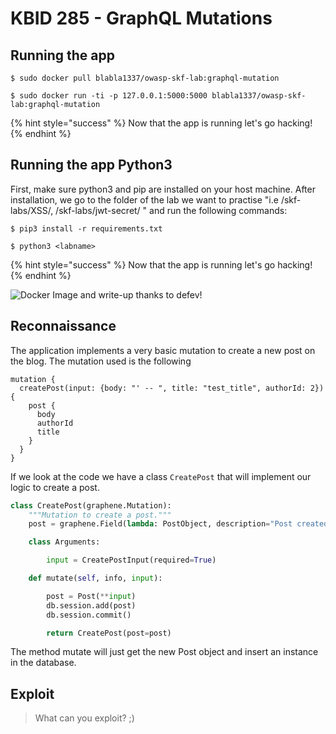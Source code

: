 # KBID 285 - GraphQL Mutations

## Running the app

```
$ sudo docker pull blabla1337/owasp-skf-lab:graphql-mutation
```

```text
$ sudo docker run -ti -p 127.0.0.1:5000:5000 blabla1337/owasp-skf-lab:graphql-mutation
```

{% hint style="success" %}
Now that the app is running let's go hacking!
{% endhint %}

## Running the app Python3

First, make sure python3 and pip are installed on your host machine. After installation, we go to the folder of the lab we want to practise "i.e /skf-labs/XSS/, /skf-labs/jwt-secret/ " and run the following commands:

```
$ pip3 install -r requirements.txt
```

```
$ python3 <labname>
```

{% hint style="success" %}
Now that the app is running let's go hacking!
{% endhint %}

![Docker Image and write-up thanks to defev!](../../.gitbook/assets/screen-shot-2019-03-04-at-21.33.32.png)

## Reconnaissance

The application implements a very basic mutation to create a new post on the blog. The mutation used is the following

```
mutation {
  createPost(input: {body: "' -- ", title: "test_title", authorId: 2}) {
    post {
      body
      authorId
      title
    }
  }
}
```

If we look at the code we have a class `CreatePost` that will implement our logic to create a post.

```python
class CreatePost(graphene.Mutation):
    """Mutation to create a post."""
    post = graphene.Field(lambda: PostObject, description="Post created by this mutation.")

    class Arguments:

        input = CreatePostInput(required=True)

    def mutate(self, info, input):

        post = Post(**input)
        db.session.add(post)
        db.session.commit()

        return CreatePost(post=post)
```

The method mutate will just get the new Post object and insert an instance in the database.

## Exploit

> What can you exploit? ;)
